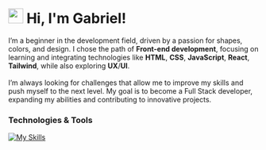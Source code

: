 

# <img width="30px" src="https://user-images.githubusercontent.com/74038190/214644152-52f47eb3-5e31-4f47-8758-05c9468d5596.gif"> Hi, I'm Gabriel!

I’m a beginner in the development field, driven by a passion for shapes, colors, and design. I chose the path of <strong>Front-end development</strong>, focusing on learning and integrating technologies like <strong>HTML</strong>, <strong>CSS</strong>, <strong>JavaScript</strong>, <strong>React</strong>, <strong>Tailwind</strong>, while also exploring <strong>UX</strong>/<strong>UI</strong>.<br><br>I’m always looking for challenges that allow me to improve my skills and push myself to the next level. My goal is to become a Full Stack developer, expanding my abilities and contributing to innovative projects.

### Technologies & Tools
[![My Skills](https://skillicons.dev/icons?i=js,html,css,ts,react,tailwind,vscode,github&perline=3)](https://skillicons.dev)




